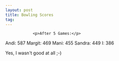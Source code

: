 ```yaml
---
layout: post
title: Bowling Scores
tag: 
---
```



                <p>After 5 Games:</p>
<p>Andi: 587
Margit: 469
Mani: 455
Sandra: 449
I: 386</p>
<p>Yes, I wasn't good at all ;-)</p>
            
